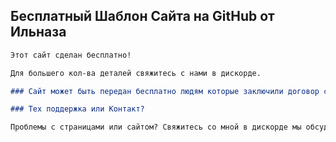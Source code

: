 ## Бесплатный Шаблон Сайта на GitHub от Ильназа

```markdown
Этот сайт сделан бесплатно!

Для большего кол-ва деталей свяжитесь с нами в дискорде.

### Сайт может быть передан бесплатно людям которые заключили договор с Ильназом

### Тех поддержка или Контакт?

Проблемы с страницами или сайтом? Свяжитесь со мной в дискорде мы обсудим вашу проблему и решим её! 
